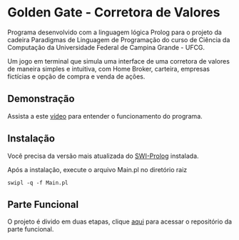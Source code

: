 # Golden Gate - Corretora de Valores

Programa desenvolvido com a linguagem lógica Prolog para o projeto da cadeira Paradigmas de Linguagem de Programação do curso de Ciência da Computação da Universidade Federal de Campina Grande - UFCG.

Um jogo em terminal que simula uma interface de uma corretora de valores de maneira simples e intuitiva, com Home Broker, carteira, empresas fictícias e opção de compra e venda de ações.


## Demonstração
Assista a este [vídeo](https://www.youtube.com) para entender o funcionamento do programa.


## Instalação
Você precisa da versão mais atualizada do [SWI-Prolog](https://www.swi-prolog.org/download/stable) instalada.

Após a instalação, execute o arquivo Main.pl no diretório raiz

    swipl -q -f Main.pl


## Parte Funcional

O projeto é divido em duas etapas, clique [aqui](https://github.com/ProjetoPLP/ProjetoPLPHaskell) para acessar o repositório da parte funcional.